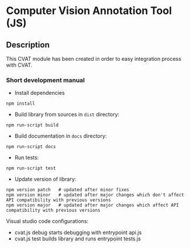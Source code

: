 # Computer Vision Annotation Tool (JS)

## Description
This CVAT module has been created in order to easy integration process with CVAT.

### Short development manual

-   Install dependencies
```
npm install
```

-   Build library from sources in ```dist``` directory:
```
npm run-script build
```

-   Build documentation in ```docs``` directory:
```
npm run-script docs
```

-   Run tests:
```
npm run-script test
```

-   Update version of library:
```
npm version patch 	# updated after minor fixes
npm version minor 	# updated after major changes which don't affect API compatibility with previous versions
npm version major	# updated after major changes which affect API compatibility with previous versions
```

Visual studio code configurations:
-   cvat.js debug starts debugging with entrypoint api.js
-   cvat.js test builds library and runs entrypoint tests.js
